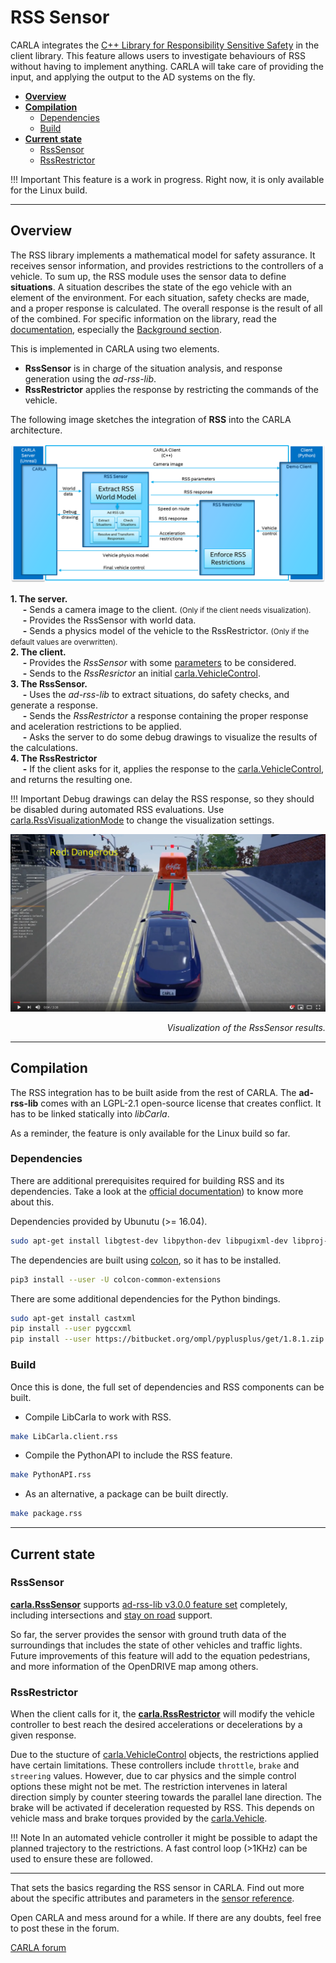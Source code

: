 # RSS Sensor

CARLA integrates the [C++ Library for Responsibility Sensitive Safety](https://github.com/intel/ad-rss-lib) in the client library. This feature allows users to investigate behaviours of RSS without having to implement anything. CARLA will take care of providing the input, and applying the output to the AD systems on the fly.  

*	[__Overview__](#overview)  
*	[__Compilation__](#compilation)  
	*	[Dependencies](#dependencies)  
	*	[Build](#build)  
*	[__Current state__](#current-state)  
	*	[RssSensor](#rsssensor)  
	*	[RssRestrictor](#rssrestrictor)  

!!! Important
    This feature is a work in progress. Right now, it is only available for the Linux build.

---
## Overview

The RSS library implements a mathematical model for safety assurance. It receives sensor information, and provides restrictions to the controllers of a vehicle. To sum up, the RSS module uses the sensor data to define __situations__. A situation describes the state of the ego vehicle with an element of the environment. For each situation, safety checks are made, and a proper response is calculated. The overall response is the result of all of the combined. For specific information on the library, read the [documentation](https://intel.github.io/ad-rss-lib/), especially the [Background section](https://intel.github.io/ad-rss-lib/ad_rss/Overview/). 

This is implemented in CARLA using two elements.  

*	__RssSensor__ is in charge of the situation analysis, and response generation using the *ad-rss-lib*.  
*	__RssRestrictor__ applies the response by restricting the commands of the vehicle.  

The following image sketches the integration of __RSS__ into the CARLA architecture.  

![Interate RSS into CARLA](img/rss_carla_integration_architecture.png)

__1. The server.__  
&nbsp;&nbsp;&nbsp;&nbsp;&nbsp;__-__ Sends a camera image to the client. <small>(Only if the client needs visualization).</small>  
&nbsp;&nbsp;&nbsp;&nbsp;&nbsp;__-__ Provides the RssSensor with world data.  
&nbsp;&nbsp;&nbsp;&nbsp;&nbsp;__-__ Sends a physics model of the vehicle to the RssRestrictor. <small>(Only if the default values are overwritten).</small>  
__2. The client.__  
&nbsp;&nbsp;&nbsp;&nbsp;&nbsp;__-__ Provides the *RssSensor* with some [parameters](https://intel.github.io/ad-rss-lib/ad_rss/Appendix-ParameterDiscussion/) to be considered.  
&nbsp;&nbsp;&nbsp;&nbsp;&nbsp;__-__ Sends to the *RssResrictor* an initial [carla.VehicleControl](python_api.md#carla.VehicleControl).  
__3. The RssSensor.__  
&nbsp;&nbsp;&nbsp;&nbsp;&nbsp;__-__ Uses the *ad-rss-lib* to extract situations, do safety checks, and generate a response.  
&nbsp;&nbsp;&nbsp;&nbsp;&nbsp;__-__ Sends the *RssRestrictor* a response containing the proper response and aceleration restrictions to be applied.  
&nbsp;&nbsp;&nbsp;&nbsp;&nbsp;__-__ Asks the server to do some debug drawings to visualize the results of the calculations.  
__4. The RssRestrictor__  
&nbsp;&nbsp;&nbsp;&nbsp;&nbsp;__-__ If the client asks for it, applies the response to the [carla.VehicleControl](python_api.md#carla.VehicleControl), and returns the resulting one.  

!!! Important
    Debug drawings can delay the RSS response, so they should be disabled during automated RSS evaluations. Use [carla.RssVisualizationMode](python_api.md#carla.RssVisualizationMode) to change the visualization settings.

[![RSS sensor in CARLA](img/rss_carla_integration.png)](https://www.youtube.com/watch?v=UxKPXPT2T8Q)
<div style="text-align: right"><i>Visualization of the RssSensor results.</i></div>

---
## Compilation

The RSS integration has to be built aside from the rest of CARLA. The __ad-rss-lib__ comes with an LGPL-2.1 open-source license that creates conflict. It has to be linked statically into *libCarla*.  

As a reminder, the feature is only available for the Linux build so far.  

### Dependencies

There are additional prerequisites required for building RSS and its dependencies. Take a look at the [official documentation](https://intel.github.io/ad-rss-lib/BUILDING)) to know more about this.

Dependencies provided by Ubunutu (>= 16.04).  
```sh
sudo apt-get install libgtest-dev libpython-dev libpugixml-dev libproj-dev libtbb-dev
```

The dependencies are built using [colcon](https://colcon.readthedocs.io/en/released/user/installation.html), so it has to be installed.  
```sh
pip3 install --user -U colcon-common-extensions
```

There are some additional dependencies for the Python bindings.
```sh
sudo apt-get install castxml
pip install --user pygccxml
pip install --user https://bitbucket.org/ompl/pyplusplus/get/1.8.1.zip
```

### Build

Once this is done, the full set of dependencies and RSS components can be built.

*	Compile LibCarla to work with RSS.  

```sh
make LibCarla.client.rss
```

*	Compile the PythonAPI to include the RSS feature.  

```sh
make PythonAPI.rss
```

*	As an alternative, a package can be built directly.  
```sh
make package.rss
```

---
## Current state

### RssSensor

[__carla.RssSensor__](python_api.md#carla.RssSensor) supports [ad-rss-lib v3.0.0 feature set](https://intel.github.io/ad-rss-lib/RELEASE_NOTES_AND_DISCLAIMERS) completely, including intersections and [stay on road](https://intel.github.io/ad-rss-lib/ad_rss_map_integration/HandleRoadBoundaries/) support.

So far, the server provides the sensor with ground truth data of the surroundings that includes the state of other vehicles and traffic lights. Future improvements of this feature will add to the equation pedestrians, and more information of the OpenDRIVE map among others.  

### RssRestrictor

When the client calls for it, the [__carla.RssRestrictor__](python_api.md#carla.RssRestrictor) will modify the vehicle controller to best reach the desired accelerations or decelerations by a given response.  

Due to the stucture of [carla.VehicleControl](python_api.md#carla.VehicleControl) objects, the restrictions applied have certain limitations. These controllers include `throttle`, `brake` and `streering` values. However, due to car physics and the simple control options these might not be met. The restriction intervenes in lateral direction simply by counter steering towards the parallel lane direction. The brake will be activated if deceleration requested by RSS. This depends on vehicle mass and brake torques provided by the [carla.Vehicle](python_api.md#carla.Vehicle).

!!! Note
    In an automated vehicle controller it might be possible to adapt the planned trajectory to the restrictions. A fast control loop (>1KHz) can be used to ensure these are followed.

---

That sets the basics regarding the RSS sensor in CARLA. Find out more about the specific attributes and parameters in the [sensor reference](ref_sensors.md#rss-sensor). 

Open CARLA and mess around for a while. If there are any doubts, feel free to post these in the forum. 

<div class="build-buttons">
<p>
<a href="https://forum.carla.org/" target="_blank" class="btn btn-neutral" title="Go to the CARLA forum">
CARLA forum</a>
</p>
</div>
